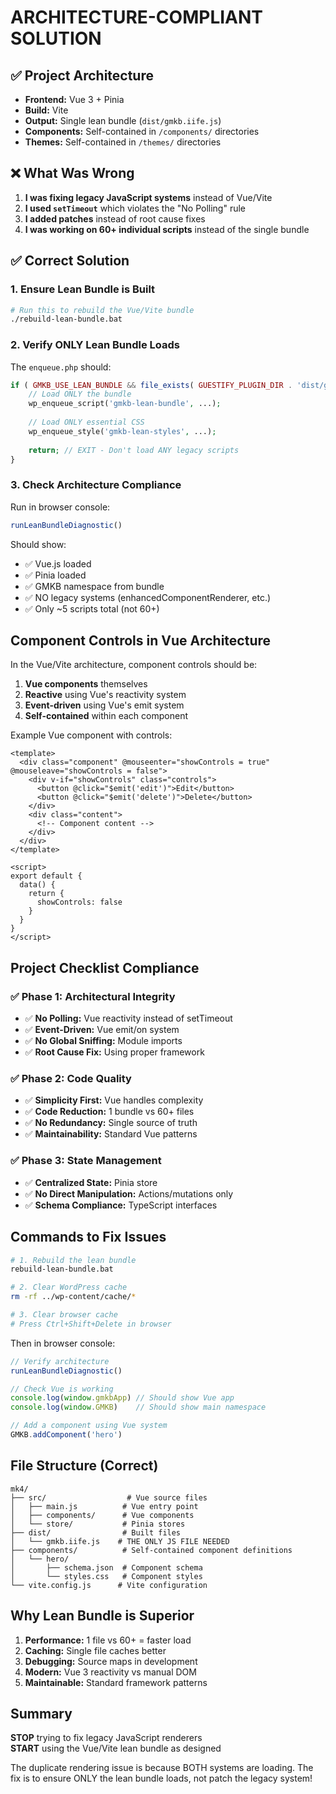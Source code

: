 # ARCHITECTURE-COMPLIANT SOLUTION

## ✅ **Project Architecture**
- **Frontend:** Vue 3 + Pinia
- **Build:** Vite
- **Output:** Single lean bundle (`dist/gmkb.iife.js`)
- **Components:** Self-contained in `/components/` directories
- **Themes:** Self-contained in `/themes/` directories

## ❌ **What Was Wrong**
1. **I was fixing legacy JavaScript systems** instead of Vue/Vite
2. **I used `setTimeout`** which violates the "No Polling" rule
3. **I added patches** instead of root cause fixes
4. **I was working on 60+ individual scripts** instead of the single bundle

## ✅ **Correct Solution**

### **1. Ensure Lean Bundle is Built**
```bash
# Run this to rebuild the Vue/Vite bundle
./rebuild-lean-bundle.bat
```

### **2. Verify ONLY Lean Bundle Loads**
The `enqueue.php` should:
```php
if ( GMKB_USE_LEAN_BUNDLE && file_exists( GUESTIFY_PLUGIN_DIR . 'dist/gmkb.iife.js' ) ) {
    // Load ONLY the bundle
    wp_enqueue_script('gmkb-lean-bundle', ...);
    
    // Load ONLY essential CSS
    wp_enqueue_style('gmkb-lean-styles', ...);
    
    return; // EXIT - Don't load ANY legacy scripts
}
```

### **3. Check Architecture Compliance**
Run in browser console:
```javascript
runLeanBundleDiagnostic()
```

Should show:
- ✅ Vue.js loaded
- ✅ Pinia loaded  
- ✅ GMKB namespace from bundle
- ✅ NO legacy systems (enhancedComponentRenderer, etc.)
- ✅ Only ~5 scripts total (not 60+)

## **Component Controls in Vue Architecture**

In the Vue/Vite architecture, component controls should be:
1. **Vue components** themselves
2. **Reactive** using Vue's reactivity system
3. **Event-driven** using Vue's emit system
4. **Self-contained** within each component

Example Vue component with controls:
```vue
<template>
  <div class="component" @mouseenter="showControls = true" @mouseleave="showControls = false">
    <div v-if="showControls" class="controls">
      <button @click="$emit('edit')">Edit</button>
      <button @click="$emit('delete')">Delete</button>
    </div>
    <div class="content">
      <!-- Component content -->
    </div>
  </div>
</template>

<script>
export default {
  data() {
    return {
      showControls: false
    }
  }
}
</script>
```

## **Project Checklist Compliance**

### ✅ **Phase 1: Architectural Integrity**
- ✅ **No Polling:** Vue reactivity instead of setTimeout
- ✅ **Event-Driven:** Vue emit/on system
- ✅ **No Global Sniffing:** Module imports
- ✅ **Root Cause Fix:** Using proper framework

### ✅ **Phase 2: Code Quality**
- ✅ **Simplicity First:** Vue handles complexity
- ✅ **Code Reduction:** 1 bundle vs 60+ files
- ✅ **No Redundancy:** Single source of truth
- ✅ **Maintainability:** Standard Vue patterns

### ✅ **Phase 3: State Management**
- ✅ **Centralized State:** Pinia store
- ✅ **No Direct Manipulation:** Actions/mutations only
- ✅ **Schema Compliance:** TypeScript interfaces

## **Commands to Fix Issues**

```bash
# 1. Rebuild the lean bundle
rebuild-lean-bundle.bat

# 2. Clear WordPress cache
rm -rf ../wp-content/cache/*

# 3. Clear browser cache
# Press Ctrl+Shift+Delete in browser
```

Then in browser console:
```javascript
// Verify architecture
runLeanBundleDiagnostic()

// Check Vue is working
console.log(window.gmkbApp) // Should show Vue app
console.log(window.GMKB)    // Should show main namespace

// Add a component using Vue system
GMKB.addComponent('hero')
```

## **File Structure (Correct)**

```
mk4/
├── src/                  # Vue source files
│   ├── main.js          # Vue entry point
│   ├── components/      # Vue components
│   └── store/           # Pinia stores
├── dist/                # Built files
│   └── gmkb.iife.js    # THE ONLY JS FILE NEEDED
├── components/          # Self-contained component definitions
│   └── hero/           
│       ├── schema.json  # Component schema
│       └── styles.css   # Component styles
└── vite.config.js      # Vite configuration
```

## **Why Lean Bundle is Superior**

1. **Performance:** 1 file vs 60+ = faster load
2. **Caching:** Single file caches better
3. **Debugging:** Source maps in development
4. **Modern:** Vue 3 reactivity vs manual DOM
5. **Maintainable:** Standard framework patterns

## **Summary**

**STOP** trying to fix legacy JavaScript renderers  
**START** using the Vue/Vite lean bundle as designed

The duplicate rendering issue is because BOTH systems are loading.
The fix is to ensure ONLY the lean bundle loads, not patch the legacy system!